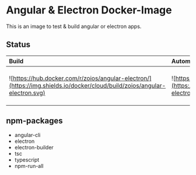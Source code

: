 # Angular & Electron Docker-Image

This is an image to test & build angular or electron apps.

## Status

| Build | Automation | Size | Pulls | Stars |
| :---- | :--------- | :--- | :---- | :---- |
| ![https://hub.docker.com/r/zoios/angular-electron/](https://img.shields.io/docker/cloud/build/zoios/angular-electron.svg) | ![https://hub.docker.com/r/zoios/angular-electron/](https://img.shields.io/docker/cloud/automated/zoios/angular-electron.svg) | ![https://hub.docker.com/r/zoios/angular-electron/](https://img.shields.io/docker/image-size/zoios/angular-electron.svg) | ![https://hub.docker.com/r/zoios/angular-electron/](https://img.shields.io/docker/pulls/zoios/angular-electron.svg) | ![https://hub.docker.com/r/zoios/angular-electron/](https://img.shields.io/docker/stars/zoios/angular-electron.svg) |

## npm-packages

- angular-cli
- electron
- electron-builder 
- tsc
- typescript
- npm-run-all 
